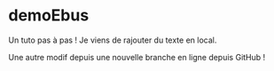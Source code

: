 # demoEbus
Un tuto pas à pas !
Je viens de rajouter du texte en local.

Une autre modif depuis une nouvelle branche en ligne depuis GitHub ! 
